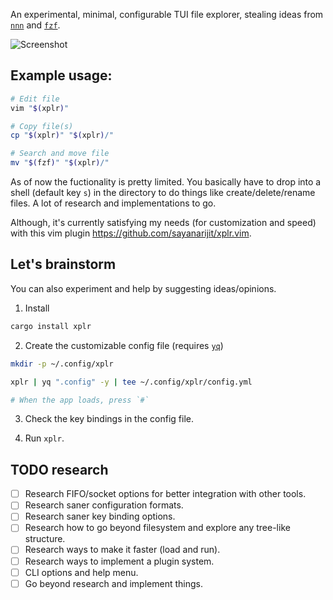 An experimental, minimal, configurable TUI file explorer, stealing ideas from [`nnn`](https://github.com/jarun/nnn) and [`fzf`](https://github.com/junegunn/fzf).

![Screenshot](https://user-images.githubusercontent.com/11632726/109526906-1b555080-7ad9-11eb-9fd7-03e092220618.gif)


Example usage:
--------------

```bash
# Edit file
vim "$(xplr)"

# Copy file(s)
cp "$(xplr)" "$(xplr)/"

# Search and move file
mv "$(fzf)" "$(xplr)/"
```

As of now the fuctionality is pretty limited. You basically have to drop
into a shell (default key `s`) in the directory to do things like
create/delete/rename files. A lot of research and implementations to go.

Although, it's currently satisfying my needs (for customization and speed)
with this vim plugin https://github.com/sayanarijit/xplr.vim.


Let's brainstorm
----------------

You can also experiment and help by suggesting ideas/opinions.

1. Install

```bash
cargo install xplr
```

2. Create the customizable config file (requires [`yq`](https://github.com/mikefarah/yq))

```bash
mkdir -p ~/.config/xplr

xplr | yq ".config" -y | tee ~/.config/xplr/config.yml

# When the app loads, press `#`
```

3. Check the key bindings in the config file.

4. Run `xplr`.


TODO research
-------------

- [ ] Research FIFO/socket options for better integration with other tools.
- [ ] Research saner configuration formats.
- [ ] Research saner key binding options.
- [ ] Research how to go beyond filesystem and explore any tree-like structure.
- [ ] Research ways to make it faster (load and run).
- [ ] Research ways to implement a plugin system.
- [ ] CLI options and help menu.
- [ ] Go beyond research and implement things.
